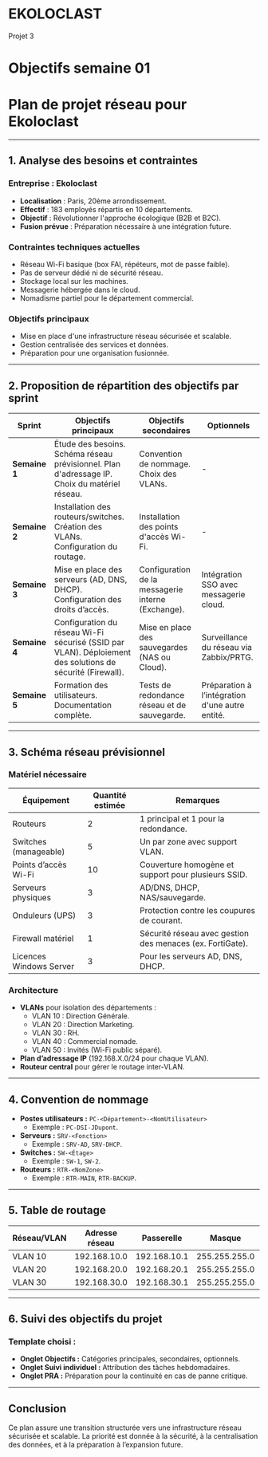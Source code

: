 # EKOLOCLAST
Projet 3

# Objectifs semaine 01

# **Plan de projet réseau pour Ekoloclast**

---

## **1. Analyse des besoins et contraintes**

### **Entreprise : Ekoloclast**
- **Localisation** : Paris, 20ème arrondissement.
- **Effectif** : 183 employés répartis en 10 départements.
- **Objectif** : Révolutionner l'approche écologique (B2B et B2C).
- **Fusion prévue** : Préparation nécessaire à une intégration future.

### **Contraintes techniques actuelles**
- Réseau Wi-Fi basique (box FAI, répéteurs, mot de passe faible).
- Pas de serveur dédié ni de sécurité réseau.
- Stockage local sur les machines.
- Messagerie hébergée dans le cloud.
- Nomadisme partiel pour le département commercial.

### **Objectifs principaux**
- Mise en place d'une infrastructure réseau sécurisée et scalable.
- Gestion centralisée des services et données.
- Préparation pour une organisation fusionnée.

---

## **2. Proposition de répartition des objectifs par sprint**

| **Sprint**  | **Objectifs principaux**                                                                                 | **Objectifs secondaires**                                              | **Optionnels**                              |
|-------------|---------------------------------------------------------------------------------------------------------|------------------------------------------------------------------------|--------------------------------------------|
| **Semaine 1** | Étude des besoins. Schéma réseau prévisionnel. Plan d'adressage IP. Choix du matériel réseau.             | Convention de nommage. Choix des VLANs.                               | -                                            |
| **Semaine 2** | Installation des routeurs/switches. Création des VLANs. Configuration du routage.                        | Installation des points d'accès Wi-Fi.                                | -                                            |
| **Semaine 3** | Mise en place des serveurs (AD, DNS, DHCP). Configuration des droits d’accès.                            | Configuration de la messagerie interne (Exchange).                    | Intégration SSO avec messagerie cloud.      |
| **Semaine 4** | Configuration du réseau Wi-Fi sécurisé (SSID par VLAN). Déploiement des solutions de sécurité (Firewall). | Mise en place des sauvegardes (NAS ou Cloud).                         | Surveillance du réseau via Zabbix/PRTG.     |
| **Semaine 5** | Formation des utilisateurs. Documentation complète.                                                     | Tests de redondance réseau et de sauvegarde.                          | Préparation à l’intégration d'une autre entité. |

---

## **3. Schéma réseau prévisionnel**

### **Matériel nécessaire**

| **Équipement**                | **Quantité estimée** | **Remarques**                                                                                     |
|-------------------------------|----------------------|--------------------------------------------------------------------------------------------------|
| Routeurs                      | 2                    | 1 principal et 1 pour la redondance.                                                             |
| Switches (manageable)         | 5                    | Un par zone avec support VLAN.                                                                   |
| Points d’accès Wi-Fi          | 10                   | Couverture homogène et support pour plusieurs SSID.                                              |
| Serveurs physiques            | 3                    | AD/DNS, DHCP, NAS/sauvegarde.                                                                   |
| Onduleurs (UPS)               | 3                    | Protection contre les coupures de courant.                                                       |
| Firewall matériel             | 1                    | Sécurité réseau avec gestion des menaces (ex. FortiGate).                                        |
| Licences Windows Server       | 3                    | Pour les serveurs AD, DNS, DHCP.                                                                 |

### **Architecture**
- **VLANs** pour isolation des départements :
  - VLAN 10 : Direction Générale.
  - VLAN 20 : Direction Marketing.
  - VLAN 30 : RH.
  - VLAN 40 : Commercial nomade.
  - VLAN 50 : Invités (Wi-Fi public séparé).
- **Plan d’adressage IP** (192.168.X.0/24 pour chaque VLAN).
- **Routeur central** pour gérer le routage inter-VLAN.

---

## **4. Convention de nommage**

- **Postes utilisateurs :** `PC-<Département>-<NomUtilisateur>`
  - Exemple : `PC-DSI-JDupont`.
- **Serveurs :** `SRV-<Fonction>`
  - Exemple : `SRV-AD`, `SRV-DHCP`.
- **Switches :** `SW-<Étage>`
  - Exemple : `SW-1`, `SW-2`.
- **Routeurs :** `RTR-<NomZone>`
  - Exemple : `RTR-MAIN`, `RTR-BACKUP`.

---

## **5. Table de routage**

| **Réseau/VLAN** | **Adresse réseau** | **Passerelle**      | **Masque**   | **Interface** |
|------------------|--------------------|---------------------|--------------|---------------|
| VLAN 10          | 192.168.10.0      | 192.168.10.1        | 255.255.255.0| LAN1          |
| VLAN 20          | 192.168.20.0      | 192.168.20.1        | 255.255.255.0| LAN2          |
| VLAN 30          | 192.168.30.0      | 192.168.30.1        | 255.255.255.0| LAN3          |

---

## **6. Suivi des objectifs du projet**

### **Template choisi :**

- **Onglet Objectifs :** Catégories principales, secondaires, optionnels.
- **Onglet Suivi individuel :** Attribution des tâches hebdomadaires.
- **Onglet PRA :** Préparation pour la continuité en cas de panne critique.

---

## **Conclusion**

Ce plan assure une transition structurée vers une infrastructure réseau sécurisée et scalable. La priorité est donnée à la sécurité, à la centralisation des données, et à la préparation à l’expansion future.

